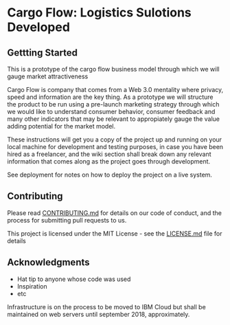 # Cargo Flow: Logistics Sulotions Developed 

## Gettting Started
This is a prototype of the cargo flow business model through which we will gauge market attractiveness

Cargo Flow is company that comes from a Web 3.0 mentality where privacy, speed and information are the key thing. 
As a prototype we will structure the product to be run using a pre-launch marketing strategy through which we would like to understand consumer behavior, consumer feedback and many other indicators that may be relevant to appropiately gauge the value adding potential for the market model. 

These instructions will get you a copy of the project up and running on your local machine for development and testing purposes, in case you have been hired as a freelancer, and the wiki section shall break down any relevant information that comes along as the project goes through development. 

See deployment for notes on how to deploy the project on a live system.

## Contributing

Please read [CONTRIBUTING.md](https://gist.github.com/PurpleBooth/b24679402957c63ec426) for details on our code of conduct, and the process for submitting pull requests to us.

This project is licensed under the MIT License - see the [LICENSE.md](LICENSE.md) file for details

## Acknowledgments

* Hat tip to anyone whose code was used
* Inspiration
* etc

Infrastructure is on the process to be moved to IBM Cloud but shall be maintained on web servers until september 2018, approximately.
